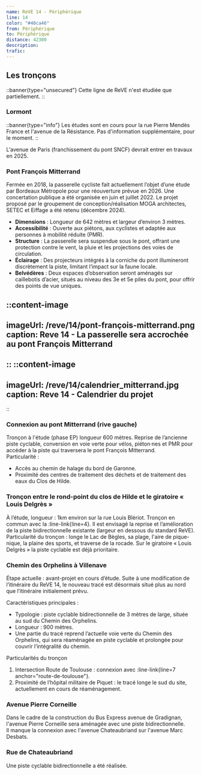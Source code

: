 ```yaml
---
name: ReVE 14 - Périphérique
line: 14
color: "#40ca46"
from: Périphérique
to: Périphérique
distance: 42300
description: 
trafic: 
---
```


## Les tronçons

::banner{type="unsecured"}
Cette ligne de ReVE n'est étudiée que partiellement.
::

### Lormont
::banner{type="info"}
Les études sont en cours pour la rue Pierre Mendès France et l'avenue de la Résistance. Pas d'information supplémentaire, pour le moment.
::

L'avenue de Paris (franchissement du pont SNCF) devrait entrer en travaux en 2025.

### Pont François Mitterrand
Fermée en 2018, la passerelle cycliste fait actuellement l’objet d’une étude par Bordeaux Métropole pour une réouverture prévue en 2026. Une concertation publique a été organisée en juin et juillet 2022.
Le projet proposé par le groupement de conception/réalisation MOGA architectes, SETEC et Eiffage a été retenu (décembre 2024).
- **Dimensions** : Longueur de 642 mètres et largeur d’environ 3 mètres.
- **Accessibilité** : Ouverte aux piétons, aux cyclistes et adaptée aux personnes à mobilité réduite (PMR).
- **Structure** : La passerelle sera suspendue sous le pont, offrant une protection contre le vent, la pluie et les projections des voies de circulation.
- **Éclairage** : Des projecteurs intégrés à la corniche du pont illumineront discrètement la piste, limitant l’impact sur la faune locale.
- **Belvédères** : Deux espaces d’observation seront aménagés sur caillebotis d’acier, situés au niveau des 3e et 5e piles du pont, pour offrir des points de vue uniques.

::content-image
---
imageUrl: /reve/14/pont-françois-mitterrand.png
caption: Reve 14 - La passerelle sera accrochée au pont François Mitterrand
---
::
::content-image
---
imageUrl: /reve/14/calendrier_mitterrand.jpg
caption: Reve 14 - Calendrier du projet
---
::

### Connexion au pont Mitterrand (rive gauche)
Tronçon à l'étude (phase EP) longueur 600 mètres.
Reprise de l’ancienne piste cyclable, conversion en voie verte pour vélos, piéton·nes et PMR pour accéder à la piste qui traversera le pont François Mitterrand.  
Particularité :  
- Accès au chemin de halage du bord de Garonne.  
- Proximité des centres de traitement des déchets et de traitement des eaux du Clos de Hilde.  

### Tronçon entre le rond-point du clos de Hilde et le giratoire « Louis Delgrès »
À l’étude, longueur : 1km environ sur la rue Louis Blériot.
Tronçon en commun avec la :line-link{line=4}.
Il est envisagé la reprise et l’amélioration de la piste bidirectionnelle existante (largeur en dessous du standard ReVE).  
Particularité du tronçon : longe le Lac de Bègles, sa plage, l'aire de pique-nique, la plaine des sports, et traverse de la rocade.
Sur le giratoire « Louis Delgrès » la piste cyclable est déjà prioritaire.


### Chemin des Orphelins à Villenave
Étape actuelle : avant-projet en cours d’étude.
Suite à une modification de l’itinéraire du ReVE 14, le nouveau tracé est désormais situé plus au nord que l’itinéraire initialement prévu.

Caractéristiques principales :
- Typologie : piste cyclable bidirectionnelle de 3 mètres de large, située au sud du Chemin des Orphelins.
- Longueur : 900 mètres.
- Une partie du tracé reprend l’actuelle voie verte du Chemin des Orphelins, qui sera réaménagée en piste cyclable et prolongée pour couvrir l’intégralité du chemin.

Particularités du tronçon
1. Intersection Route de Toulouse : connexion avec :line-link{line=7 anchor="route-de-toulouse"}.
2. Proximité de l’hôpital militaire de Piquet : le tracé longe le sud du site, actuellement en cours de réaménagement.

### Avenue Pierre Corneille
Dans le cadre de la construction du Bus Express avenue de Gradignan, l'avenue Pierre Corneille sera aménagée avec une piste bidirectionnelle.  
Il manque la connexion avec l'avenue Chateaubriand sur l'avenue Marc Desbats.

### Rue de Chateaubriand
Une piste cyclable bidirectionnelle a été réalisée.  
